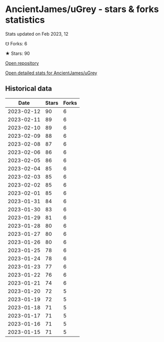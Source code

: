 # AncientJames/uGrey - stars & forks statistics

Stats updated on Feb 2023, 12

☋ Forks: 6

★ Stars: 90

[Open repository](https://github.com/AncientJames/uGrey)

[Open detailed stats for AncientJames/uGrey](https://reviewgithub.com/rep/AncientJames/uGrey)

## Historical data
| Date | Stars | Forks |
|------|-------|-------|
| 2023-02-12 | 90 | 6 | 
| 2023-02-11 | 89 | 6 | 
| 2023-02-10 | 89 | 6 | 
| 2023-02-09 | 88 | 6 | 
| 2023-02-08 | 87 | 6 | 
| 2023-02-06 | 86 | 6 | 
| 2023-02-05 | 86 | 6 | 
| 2023-02-04 | 85 | 6 | 
| 2023-02-03 | 85 | 6 | 
| 2023-02-02 | 85 | 6 | 
| 2023-02-01 | 85 | 6 | 
| 2023-01-31 | 84 | 6 | 
| 2023-01-30 | 83 | 6 | 
| 2023-01-29 | 81 | 6 | 
| 2023-01-28 | 80 | 6 | 
| 2023-01-27 | 80 | 6 | 
| 2023-01-26 | 80 | 6 | 
| 2023-01-25 | 78 | 6 | 
| 2023-01-24 | 78 | 6 | 
| 2023-01-23 | 77 | 6 | 
| 2023-01-22 | 76 | 6 | 
| 2023-01-21 | 74 | 6 | 
| 2023-01-20 | 72 | 5 | 
| 2023-01-19 | 72 | 5 | 
| 2023-01-18 | 71 | 5 | 
| 2023-01-17 | 71 | 5 | 
| 2023-01-16 | 71 | 5 | 
| 2023-01-15 | 71 | 5 | 

